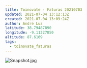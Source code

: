 ```yaml
---
title: Toinovate - Faturas 20210703
updated: 2021-07-04 13:12:13Z
created: 2021-07-04 13:09:24Z
author: André Luz
latitude: 38.79487890
longitude: -9.11327850
altitude: 87.6169
tags:
  - toinovate_faturas
---
```


![Snapshot.jpg](Snapshot-2.jpg)